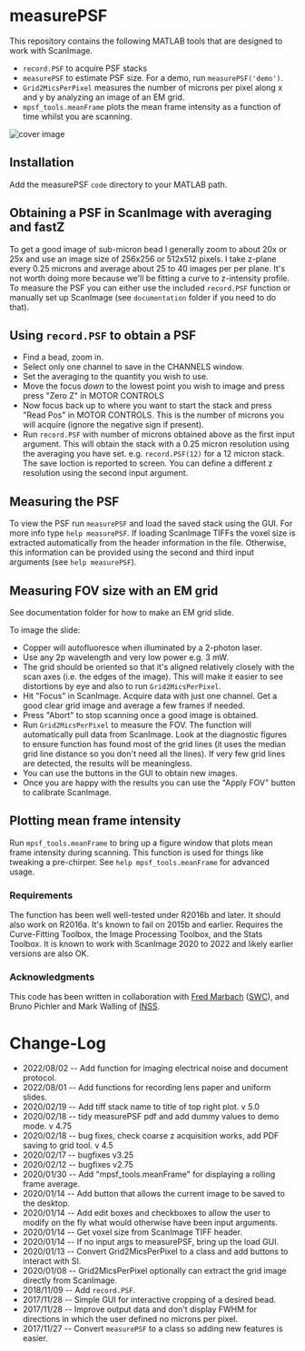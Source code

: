 # measurePSF

This repository contains the following MATLAB tools that are designed to work with ScanImage.

* `record.PSF` to acquire PSF stacks
* `measurePSF` to estimate PSF size. For a demo, run `measurePSF('demo')`. 
* `Grid2MicsPerPixel`  measures the number of microns per pixel along x and y by analyzing an image of an EM grid. 
* `mpsf_tools.meanFrame` plots the mean frame intensity as a function of time whilst you are scanning.


![cover image](https://raw.githubusercontent.com/raacampbell/measurePSF/gh-pages/realBead.png "Main Window")


## Installation
Add the measurePSF `code` directory to your MATLAB path. 





## Obtaining a PSF in ScanImage with averaging and fastZ
To get a good image of sub-micron bead I generally zoom to about 20x or 25x and use an image size of 256x256 or 512x512 pixels.
I take z-plane every 0.25 microns and average about 25 to 40 images per per plane. 
It's not worth doing more because we'll be fitting a curve to z-intensity profile.
To measure the PSF you can either use the included `record.PSF` function or manually set up ScanImage (see `documentation` folder if you need to do that).

## Using `record.PSF` to obtain a PSF
* Find a bead, zoom in. 
* Select only one channel to save in the CHANNELS window.
* Set the averaging to the quantity you wish to use.
* Move the focus *down* to the lowest point you wish to image and press press "Zero Z" in MOTOR CONTROLS
* Now focus back up to where you want to start the stack and press "Read Pos" in MOTOR CONTROLS. 
This is the number of microns you will acquire (ignore the negative sign if present). 
* Run `record.PSF` with number of microns obtained above as the first input argument. This will obtain the stack with a 0.25 micron resolution using the averaging you have set. e.g. `record.PSF(12)` for a 12 micron stack. The save loction is reported to screen. You can define a different z resolution using the second input argument.


## Measuring the PSF
To view the PSF run `measurePSF` and load the saved stack using the GUI. For more info type `help measurePSF`.
If loading ScanImage TIFFs the voxel size is extracted automatically from the header information in the file.
Otherwise, this information can be provided using the second and third input arguments (see `help measurePSF`). 



## Measuring FOV size with an EM grid
See documentation folder for how to make an EM grid slide.

To image the slide:
* Copper will autofluoresce when illuminated by a 2-photon laser. 
* Use any 2p wavelength and very low power e.g. 3 mW. 
* The grid should be oriented so that it's aligned relatively closely with the scan axes (i.e. the edges of the image). 
This will make it easier to see distortions by eye and also to run `Grid2MicsPerPixel`.
* Hit "Focus" in ScanImage. Acquire data with just one channel. Get a good clear grid image and average a few frames if needed. 
* Press "Abort" to stop scanning once a good image is obtained.
* Run `Grid2MicsPerPixel` to measure the FOV. The function will automatically pull data from ScanImage. 
Look at the diagnostic figures to ensure function has found most of the grid lines (it uses the median grid line distance so you don't need all the lines). If very few grid lines are detected, the results will be meaningless. 
* You can use the buttons in the GUI to obtain new images. 
* Once you are happy with the results you can use the "Apply FOV" button to calibrate ScanImage. 


## Plotting mean frame intensity
Run `mpsf_tools.meanFrame` to bring up a figure window that plots mean frame intensity during scanning. 
This function is used for things like tweaking a pre-chirper. 
See `help mpsf_tools.meanFrame` for advanced usage. 


### Requirements
The function has been well well-tested under R2016b and later. 
It should also work on R2016a. It's known to fail on 2015b and earlier.
Requires the Curve-Fitting Toolbox, the Image Processing Toolbox, and the Stats Toolbox.
It is known to work with ScanImage 2020 to 2022 and likely earlier versions are also OK.

### Acknowledgments
This code has been written in collaboration with [Fred Marbach](https://www.sainsburywellcome.org/web/people/fred-marbach) ([SWC](https://www.sainsburywellcome.org)), and Bruno Pichler and Mark Walling of [INSS](https://www.inss.org.uk/). 


# Change-Log
* 2022/08/02 -- Add function for imaging electrical noise and document protocol.
* 2022/08/01 -- Add functions for recording lens paper and uniform slides.
* 2020/02/19 -- Add tiff stack name to title of top right plot. v 5.0
* 2020/02/18 -- tidy measurePSF pdf and add dummy values to demo mode. v 4.75
* 2020/02/18 -- bug fixes, check coarse z acquisition works, add PDF saving to grid tool. v 4.5
* 2020/02/17 -- bugfixes v3.25
* 2020/02/12 -- bugfixes v2.75
* 2020/01/30 -- Add "mpsf_tools.meanFrame" for displaying a rolling frame average.
* 2020/01/14 -- Add button that allows the current image to be saved to the desktop.
* 2020/01/14 -- Add edit boxes and checkboxes to allow the user to modify on the fly what would otherwise have been input arguments.
* 2020/01/14 -- Get voxel size from ScanImage TIFF header.
* 2020/01/14 -- If no input args to measurePSF, bring up the load GUI.
* 2020/01/13 -- Convert Grid2MicsPerPixel to a class and add buttons to interact with SI.
* 2020/01/08 -- Grid2MicsPerPixel optionally can extract the grid image directly from ScanImage.
* 2018/11/09 -- Add `record.PSF`.
* 2017/11/28 -- Simple GUI for interactive cropping of a desired bead.
* 2017/11/28 -- Improve output data and don't display FWHM for directions in which the user defined no microns per pixel.
* 2017/11/27 -- Convert `measurePSF` to a class so adding new features is easier.

